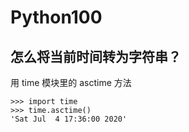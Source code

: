 # Python100



## 怎么将当前时间转为字符串？

用 time 模块里的 asctime 方法


```
>>> import time
>>> time.asctime()
'Sat Jul  4 17:36:00 2020'
```